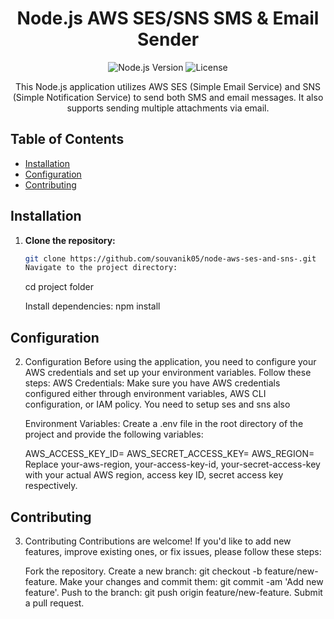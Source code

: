 <h1 align="center">Node.js AWS SES/SNS SMS & Email Sender</h1>

<p align="center">
  <img src="https://img.shields.io/badge/Node.js-v14.17-green" alt="Node.js Version">
  <img src="https://img.shields.io/badge/license-MIT-blue" alt="License">
</p>

<p align="center">
  This Node.js application utilizes AWS SES (Simple Email Service) and SNS (Simple Notification Service) to send both SMS and email messages. It also supports sending multiple attachments via email.
</p>

## Table of Contents

- [Installation](#installation)
- [Configuration](#configuration)
- [Contributing](#contributing)

## Installation

1. **Clone the repository:**

   ```bash
   git clone https://github.com/souvanik05/node-aws-ses-and-sns-.git
   Navigate to the project directory:
   ```

   cd project folder

   Install dependencies:
   npm install

## Configuration

2. Configuration
   Before using the application, you need to configure your AWS credentials and set up your environment variables. Follow these steps:
   AWS Credentials: Make sure you have AWS credentials configured either through environment variables, AWS CLI configuration, or IAM policy. You need to setup ses and sns also

   Environment Variables: Create a .env file in the root directory of the project and provide the following variables:

   AWS_ACCESS_KEY_ID=
   AWS_SECRET_ACCESS_KEY=
   AWS_REGION=
   Replace your-aws-region, your-access-key-id, your-secret-access-key with your actual AWS region, access key ID, secret access key respectively.

## Contributing

3. Contributing
   Contributions are welcome! If you'd like to add new features, improve existing ones, or fix issues, please follow these steps:

   Fork the repository.
   Create a new branch: git checkout -b feature/new-feature.
   Make your changes and commit them: git commit -am 'Add new feature'.
   Push to the branch: git push origin feature/new-feature.
   Submit a pull request.

